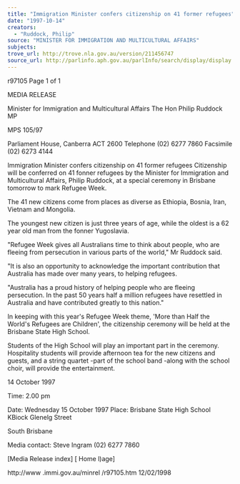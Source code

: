 ```yaml
---
title: "Immigration Minister confers citizenship on 41 former refugees"
date: "1997-10-14"
creators:
  - "Ruddock, Philip"
source: "MINISTER FOR IMMIGRATION AND MULTICULTURAL AFFAIRS"
subjects:
trove_url: http://trove.nla.gov.au/version/211456747
source_url: http://parlinfo.aph.gov.au/parlInfo/search/display/display.w3p;query=Id%3A%22media/pressrel/HAR30%22
---
```


  r97105 Page 1 of 1 

  MEDIA  RELEASE 

  Minister for Immigration and Multicultural Affairs  The Hon Philip Ruddock MP 

  MPS 105/97 

  Parliament House, Canberra ACT 2600  Telephone (02) 6277 7860 Facsimile (02) 6273 4144 

  Immigration Minister confers citizenship on 41 former  refugees  Citizenship will be conferred on 41 fonner refugees by the Minister for Immigration and  Multicultural Affairs, Philip Ruddock, at a special ceremony in Brisbane tomorrow to mark  Refugee Week. 

  The 41 new citizens come from places as diverse as Ethiopia, Bosnia, Iran, Vietnam and  Mongolia. 

  The youngest new citizen is just three years of age, while the oldest is a 62 year old man from the  fonner Yugoslavia. 

  "Refugee Week gives all Australians time to think about people, who are fleeing from  persecution in various parts of the world," Mr Ruddock said. 

  "It is also an opportunity to acknowledge the important contribution that Australia has made over  many years, to helping refugees. 

  "Australia has a proud history of helping people who are fleeing persecution. In the past 50 years  half a million refugees have resettled in Australia and have contributed greatly to this nation." 

  In keeping with this year's Refugee Week theme, 'More than Half the World's Refugees are  Children', the citizenship ceremony will be held at the Brisbane State High School. 

  Students of the High School will play an important part in the ceremony. Hospitality students will  provide afternoon tea for the new citizens and guests, and a string quartet -part of the school  band -along with the school choir, will provide the entertainment. 

  14 October 1997 

  Time: 2.00 pm 

  Date: Wednesday 15 October 1997  Place: Brisbane State High School  KBiock  Glenelg Street 

  South Brisbane 

  Media contact: Steve Ingram (02) 6277 7860 

  [Media Release index] [ Home l)age] 

  http://www .immi.gov.au/minrel /r97105.htm 12/02/1998 

